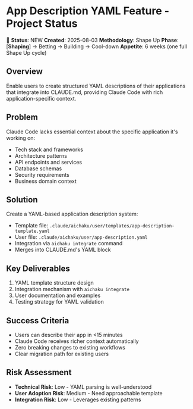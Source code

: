 # App Description YAML Feature - Project Status

🌱 **Status**: NEW **Created**: 2025-08-03 **Methodology**: Shape Up **Phase**: [**Shaping**] → Betting → Building →
Cool-down **Appetite**: 6 weeks (one full Shape Up cycle)

## Overview

Enable users to create structured YAML descriptions of their applications that integrate into CLAUDE.md, providing
Claude Code with rich application-specific context.

## Problem

Claude Code lacks essential context about the specific application it's working on:

- Tech stack and frameworks
- Architecture patterns
- API endpoints and services
- Database schemas
- Security requirements
- Business domain context

## Solution

Create a YAML-based application description system:

- Template file: `.claude/aichaku/user/templates/app-description-template.yaml`
- User file: `.claude/aichaku/user/app-description.yaml`
- Integration via `aichaku integrate` command
- Merges into CLAUDE.md's YAML block

## Key Deliverables

1. YAML template structure design
2. Integration mechanism with `aichaku integrate`
3. User documentation and examples
4. Testing strategy for YAML validation

## Success Criteria

- Users can describe their app in <15 minutes
- Claude Code receives richer context automatically
- Zero breaking changes to existing workflows
- Clear migration path for existing users

## Risk Assessment

- **Technical Risk**: Low - YAML parsing is well-understood
- **User Adoption Risk**: Medium - Need approachable template
- **Integration Risk**: Low - Leverages existing patterns
